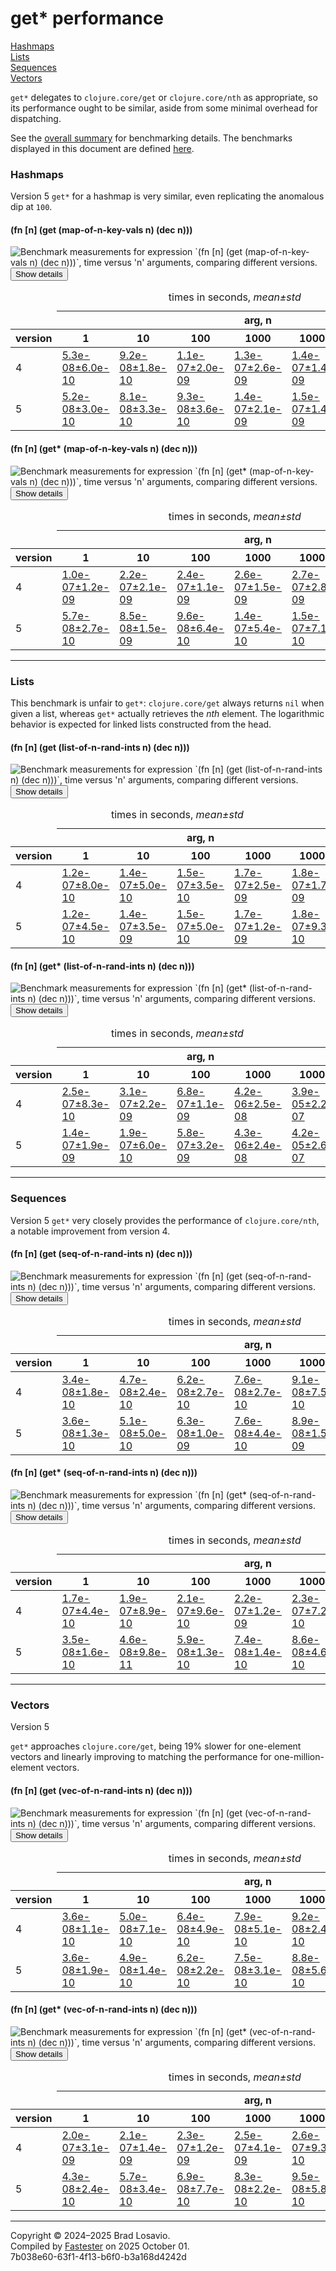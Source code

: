 
  <body>
    <h1>
      get* performance
    </h1>
    <div>
      <a href="#group-0">Hashmaps</a><br>
      <a href="#group-1">Lists</a><br>
      <a href="#group-2">Sequences</a><br>
      <a href="#group-3">Vectors</a>
    </div>
    <div>
      <p>
        <code>get*</code> delegates to <code>clojure.core/get</code> or <code>clojure.core/nth</code> as appropriate, so its performance ought to be similar,
        aside from some minimal overhead for dispatching.
      </p>
      <p>
        See the <a href="https://blosavio.github.io/fn-in/performance_summary.html">overall summary</a> for benchmarking details. The benchmarks displayed in
        this document are defined <a href="https://github.com/blosavio/fn-in/blob/master/test/fn_in/performance/get_benchmarks.clj">here</a>.
      </p>
    </div>
    <section>
      <h3 id="group-0">
        Hashmaps
      </h3>
      <div>
        <p>
          Version&nbsp;5 <code>get*</code> for a hashmap is very similar, even replicating the anomalous dip at <code>100</code>.
        </p>
      </div>
      <div>
        <h4 id="group-0-fexpr-0">
          (fn [n] (get (map-of-n-key-vals n) (dec n)))
        </h4><img alt=
        "Benchmark measurements for expression `(fn [n] (get (map-of-n-key-vals n) (dec n)))`, time versus &apos;n&apos; arguments, comparing different versions."
        src="img_get/group-0-fexpr-0.svg"><button class="collapser" type="button">Show details</button>
        <div class="collapsable">
          <table>
            <caption>
              times in seconds, <em>mean±std</em>
            </caption>
            <thead>
              <tr>
                <td></td>
                <th colspan="7">
                  arg, n
                </th>
              </tr>
              <tr>
                <th>
                  version
                </th>
                <th>
                  1
                </th>
                <th>
                  10
                </th>
                <th>
                  100
                </th>
                <th>
                  1000
                </th>
                <th>
                  10000
                </th>
                <th>
                  100000
                </th>
                <th>
                  1000000
                </th>
              </tr>
            </thead>
            <tr>
              <td>
                4
              </td>
              <td>
                <a href="https://github.com/blosavio/fn-in/blob/master/resources/fn_in_performance/get/version 4/test-24.edn">5.3e-08±6.0e-10</a>
              </td>
              <td>
                <a href="https://github.com/blosavio/fn-in/blob/master/resources/fn_in_performance/get/version 4/test-25.edn">9.2e-08±1.8e-10</a>
              </td>
              <td>
                <a href="https://github.com/blosavio/fn-in/blob/master/resources/fn_in_performance/get/version 4/test-26.edn">1.1e-07±2.0e-09</a>
              </td>
              <td>
                <a href="https://github.com/blosavio/fn-in/blob/master/resources/fn_in_performance/get/version 4/test-27.edn">1.3e-07±2.6e-09</a>
              </td>
              <td>
                <a href="https://github.com/blosavio/fn-in/blob/master/resources/fn_in_performance/get/version 4/test-28.edn">1.4e-07±1.4e-09</a>
              </td>
              <td>
                <a href="https://github.com/blosavio/fn-in/blob/master/resources/fn_in_performance/get/version 4/test-29.edn">1.7e-07±3.6e-09</a>
              </td>
              <td>
                <a href="https://github.com/blosavio/fn-in/blob/master/resources/fn_in_performance/get/version 4/test-30.edn">1.9e-07±3.0e-09</a>
              </td>
            </tr>
            <tr>
              <td>
                5
              </td>
              <td>
                <a href="https://github.com/blosavio/fn-in/blob/master/resources/fn_in_performance/get/version 5/test-24.edn">5.2e-08±3.0e-10</a>
              </td>
              <td>
                <a href="https://github.com/blosavio/fn-in/blob/master/resources/fn_in_performance/get/version 5/test-25.edn">8.1e-08±3.3e-10</a>
              </td>
              <td>
                <a href="https://github.com/blosavio/fn-in/blob/master/resources/fn_in_performance/get/version 5/test-26.edn">9.3e-08±3.6e-10</a>
              </td>
              <td>
                <a href="https://github.com/blosavio/fn-in/blob/master/resources/fn_in_performance/get/version 5/test-27.edn">1.4e-07±2.1e-09</a>
              </td>
              <td>
                <a href="https://github.com/blosavio/fn-in/blob/master/resources/fn_in_performance/get/version 5/test-28.edn">1.5e-07±1.4e-09</a>
              </td>
              <td>
                <a href="https://github.com/blosavio/fn-in/blob/master/resources/fn_in_performance/get/version 5/test-29.edn">1.6e-07±9.8e-10</a>
              </td>
              <td>
                <a href="https://github.com/blosavio/fn-in/blob/master/resources/fn_in_performance/get/version 5/test-30.edn">1.8e-07±7.2e-10</a>
              </td>
            </tr>
          </table>
        </div>
        <h4 id="group-0-fexpr-1">
          (fn [n] (get* (map-of-n-key-vals n) (dec n)))
        </h4><img alt=
        "Benchmark measurements for expression `(fn [n] (get* (map-of-n-key-vals n) (dec n)))`, time versus &apos;n&apos; arguments, comparing different versions."
        src="img_get/group-0-fexpr-1.svg"><button class="collapser" type="button">Show details</button>
        <div class="collapsable">
          <table>
            <caption>
              times in seconds, <em>mean±std</em>
            </caption>
            <thead>
              <tr>
                <td></td>
                <th colspan="7">
                  arg, n
                </th>
              </tr>
              <tr>
                <th>
                  version
                </th>
                <th>
                  1
                </th>
                <th>
                  10
                </th>
                <th>
                  100
                </th>
                <th>
                  1000
                </th>
                <th>
                  10000
                </th>
                <th>
                  100000
                </th>
                <th>
                  1000000
                </th>
              </tr>
            </thead>
            <tr>
              <td>
                4
              </td>
              <td>
                <a href="https://github.com/blosavio/fn-in/blob/master/resources/fn_in_performance/get/version 4/test-12.edn">1.0e-07±1.2e-09</a>
              </td>
              <td>
                <a href="https://github.com/blosavio/fn-in/blob/master/resources/fn_in_performance/get/version 4/test-13.edn">2.2e-07±2.1e-09</a>
              </td>
              <td>
                <a href="https://github.com/blosavio/fn-in/blob/master/resources/fn_in_performance/get/version 4/test-14.edn">2.4e-07±1.1e-09</a>
              </td>
              <td>
                <a href="https://github.com/blosavio/fn-in/blob/master/resources/fn_in_performance/get/version 4/test-15.edn">2.6e-07±1.5e-09</a>
              </td>
              <td>
                <a href="https://github.com/blosavio/fn-in/blob/master/resources/fn_in_performance/get/version 4/test-16.edn">2.7e-07±2.8e-09</a>
              </td>
              <td>
                <a href="https://github.com/blosavio/fn-in/blob/master/resources/fn_in_performance/get/version 4/test-17.edn">2.9e-07±2.2e-09</a>
              </td>
              <td>
                <a href="https://github.com/blosavio/fn-in/blob/master/resources/fn_in_performance/get/version 4/test-18.edn">3.2e-07±3.6e-09</a>
              </td>
            </tr>
            <tr>
              <td>
                5
              </td>
              <td>
                <a href="https://github.com/blosavio/fn-in/blob/master/resources/fn_in_performance/get/version 5/test-12.edn">5.7e-08±2.7e-10</a>
              </td>
              <td>
                <a href="https://github.com/blosavio/fn-in/blob/master/resources/fn_in_performance/get/version 5/test-13.edn">8.5e-08±1.5e-09</a>
              </td>
              <td>
                <a href="https://github.com/blosavio/fn-in/blob/master/resources/fn_in_performance/get/version 5/test-14.edn">9.6e-08±6.4e-10</a>
              </td>
              <td>
                <a href="https://github.com/blosavio/fn-in/blob/master/resources/fn_in_performance/get/version 5/test-15.edn">1.4e-07±5.4e-10</a>
              </td>
              <td>
                <a href="https://github.com/blosavio/fn-in/blob/master/resources/fn_in_performance/get/version 5/test-16.edn">1.5e-07±7.1e-10</a>
              </td>
              <td>
                <a href="https://github.com/blosavio/fn-in/blob/master/resources/fn_in_performance/get/version 5/test-17.edn">1.7e-07±1.0e-09</a>
              </td>
              <td>
                <a href="https://github.com/blosavio/fn-in/blob/master/resources/fn_in_performance/get/version 5/test-18.edn">1.8e-07±8.3e-10</a>
              </td>
            </tr>
          </table>
        </div>
      </div>
      <hr>
      <h3 id="group-1">
        Lists
      </h3>
      <div>
        <p>
          This benchmark is unfair to <code>get*</code>: <code>clojure.core/get</code> always returns <code>nil</code> when given a list, whereas
          <code>get*</code> actually retrieves the <em>nth</em> element. The logarithmic behavior is expected for linked lists constructed from the head.
        </p>
      </div>
      <div>
        <h4 id="group-1-fexpr-0">
          (fn [n] (get (list-of-n-rand-ints n) (dec n)))
        </h4><img alt=
        "Benchmark measurements for expression `(fn [n] (get (list-of-n-rand-ints n) (dec n)))`, time versus &apos;n&apos; arguments, comparing different versions."
        src="img_get/group-1-fexpr-0.svg"><button class="collapser" type="button">Show details</button>
        <div class="collapsable">
          <table>
            <caption>
              times in seconds, <em>mean±std</em>
            </caption>
            <thead>
              <tr>
                <td></td>
                <th colspan="5">
                  arg, n
                </th>
              </tr>
              <tr>
                <th>
                  version
                </th>
                <th>
                  1
                </th>
                <th>
                  10
                </th>
                <th>
                  100
                </th>
                <th>
                  1000
                </th>
                <th>
                  10000
                </th>
              </tr>
            </thead>
            <tr>
              <td>
                4
              </td>
              <td>
                <a href="https://github.com/blosavio/fn-in/blob/master/resources/fn_in_performance/get/version 4/test-7.edn">1.2e-07±8.0e-10</a>
              </td>
              <td>
                <a href="https://github.com/blosavio/fn-in/blob/master/resources/fn_in_performance/get/version 4/test-8.edn">1.4e-07±5.0e-10</a>
              </td>
              <td>
                <a href="https://github.com/blosavio/fn-in/blob/master/resources/fn_in_performance/get/version 4/test-9.edn">1.5e-07±3.5e-10</a>
              </td>
              <td>
                <a href="https://github.com/blosavio/fn-in/blob/master/resources/fn_in_performance/get/version 4/test-10.edn">1.7e-07±2.5e-09</a>
              </td>
              <td>
                <a href="https://github.com/blosavio/fn-in/blob/master/resources/fn_in_performance/get/version 4/test-11.edn">1.8e-07±1.7e-09</a>
              </td>
            </tr>
            <tr>
              <td>
                5
              </td>
              <td>
                <a href="https://github.com/blosavio/fn-in/blob/master/resources/fn_in_performance/get/version 5/test-7.edn">1.2e-07±4.5e-10</a>
              </td>
              <td>
                <a href="https://github.com/blosavio/fn-in/blob/master/resources/fn_in_performance/get/version 5/test-8.edn">1.4e-07±3.5e-09</a>
              </td>
              <td>
                <a href="https://github.com/blosavio/fn-in/blob/master/resources/fn_in_performance/get/version 5/test-9.edn">1.5e-07±5.0e-10</a>
              </td>
              <td>
                <a href="https://github.com/blosavio/fn-in/blob/master/resources/fn_in_performance/get/version 5/test-10.edn">1.7e-07±1.2e-09</a>
              </td>
              <td>
                <a href="https://github.com/blosavio/fn-in/blob/master/resources/fn_in_performance/get/version 5/test-11.edn">1.8e-07±9.3e-10</a>
              </td>
            </tr>
          </table>
        </div>
        <h4 id="group-1-fexpr-1">
          (fn [n] (get* (list-of-n-rand-ints n) (dec n)))
        </h4><img alt=
        "Benchmark measurements for expression `(fn [n] (get* (list-of-n-rand-ints n) (dec n)))`, time versus &apos;n&apos; arguments, comparing different versions."
        src="img_get/group-1-fexpr-1.svg"><button class="collapser" type="button">Show details</button>
        <div class="collapsable">
          <table>
            <caption>
              times in seconds, <em>mean±std</em>
            </caption>
            <thead>
              <tr>
                <td></td>
                <th colspan="5">
                  arg, n
                </th>
              </tr>
              <tr>
                <th>
                  version
                </th>
                <th>
                  1
                </th>
                <th>
                  10
                </th>
                <th>
                  100
                </th>
                <th>
                  1000
                </th>
                <th>
                  10000
                </th>
              </tr>
            </thead>
            <tr>
              <td>
                4
              </td>
              <td>
                <a href="https://github.com/blosavio/fn-in/blob/master/resources/fn_in_performance/get/version 4/test-19.edn">2.5e-07±8.3e-10</a>
              </td>
              <td>
                <a href="https://github.com/blosavio/fn-in/blob/master/resources/fn_in_performance/get/version 4/test-20.edn">3.1e-07±2.2e-09</a>
              </td>
              <td>
                <a href="https://github.com/blosavio/fn-in/blob/master/resources/fn_in_performance/get/version 4/test-21.edn">6.8e-07±1.1e-09</a>
              </td>
              <td>
                <a href="https://github.com/blosavio/fn-in/blob/master/resources/fn_in_performance/get/version 4/test-22.edn">4.2e-06±2.5e-08</a>
              </td>
              <td>
                <a href="https://github.com/blosavio/fn-in/blob/master/resources/fn_in_performance/get/version 4/test-23.edn">3.9e-05±2.2e-07</a>
              </td>
            </tr>
            <tr>
              <td>
                5
              </td>
              <td>
                <a href="https://github.com/blosavio/fn-in/blob/master/resources/fn_in_performance/get/version 5/test-19.edn">1.4e-07±1.9e-09</a>
              </td>
              <td>
                <a href="https://github.com/blosavio/fn-in/blob/master/resources/fn_in_performance/get/version 5/test-20.edn">1.9e-07±6.0e-10</a>
              </td>
              <td>
                <a href="https://github.com/blosavio/fn-in/blob/master/resources/fn_in_performance/get/version 5/test-21.edn">5.8e-07±3.2e-09</a>
              </td>
              <td>
                <a href="https://github.com/blosavio/fn-in/blob/master/resources/fn_in_performance/get/version 5/test-22.edn">4.3e-06±2.4e-08</a>
              </td>
              <td>
                <a href="https://github.com/blosavio/fn-in/blob/master/resources/fn_in_performance/get/version 5/test-23.edn">4.2e-05±2.6e-07</a>
              </td>
            </tr>
          </table>
        </div>
      </div>
      <hr>
      <h3 id="group-2">
        Sequences
      </h3>
      <div>
        <p>
          Version&nbsp;5 <code>get*</code> very closely provides the performance of <code>clojure.core/nth</code>, a notable improvement from version&nbsp;4.
        </p>
      </div>
      <div>
        <h4 id="group-2-fexpr-0">
          (fn [n] (get (seq-of-n-rand-ints n) (dec n)))
        </h4><img alt=
        "Benchmark measurements for expression `(fn [n] (get (seq-of-n-rand-ints n) (dec n)))`, time versus &apos;n&apos; arguments, comparing different versions."
        src="img_get/group-2-fexpr-0.svg"><button class="collapser" type="button">Show details</button>
        <div class="collapsable">
          <table>
            <caption>
              times in seconds, <em>mean±std</em>
            </caption>
            <thead>
              <tr>
                <td></td>
                <th colspan="7">
                  arg, n
                </th>
              </tr>
              <tr>
                <th>
                  version
                </th>
                <th>
                  1
                </th>
                <th>
                  10
                </th>
                <th>
                  100
                </th>
                <th>
                  1000
                </th>
                <th>
                  10000
                </th>
                <th>
                  100000
                </th>
                <th>
                  1000000
                </th>
              </tr>
            </thead>
            <tr>
              <td>
                4
              </td>
              <td>
                <a href="https://github.com/blosavio/fn-in/blob/master/resources/fn_in_performance/get/version 4/test-38.edn">3.4e-08±1.8e-10</a>
              </td>
              <td>
                <a href="https://github.com/blosavio/fn-in/blob/master/resources/fn_in_performance/get/version 4/test-39.edn">4.7e-08±2.4e-10</a>
              </td>
              <td>
                <a href="https://github.com/blosavio/fn-in/blob/master/resources/fn_in_performance/get/version 4/test-40.edn">6.2e-08±2.7e-10</a>
              </td>
              <td>
                <a href="https://github.com/blosavio/fn-in/blob/master/resources/fn_in_performance/get/version 4/test-41.edn">7.6e-08±2.7e-10</a>
              </td>
              <td>
                <a href="https://github.com/blosavio/fn-in/blob/master/resources/fn_in_performance/get/version 4/test-42.edn">9.1e-08±7.5e-10</a>
              </td>
              <td>
                <a href="https://github.com/blosavio/fn-in/blob/master/resources/fn_in_performance/get/version 4/test-43.edn">1.0e-07±1.1e-09</a>
              </td>
              <td>
                <a href="https://github.com/blosavio/fn-in/blob/master/resources/fn_in_performance/get/version 4/test-44.edn">1.2e-07±2.3e-09</a>
              </td>
            </tr>
            <tr>
              <td>
                5
              </td>
              <td>
                <a href="https://github.com/blosavio/fn-in/blob/master/resources/fn_in_performance/get/version 5/test-38.edn">3.6e-08±1.3e-10</a>
              </td>
              <td>
                <a href="https://github.com/blosavio/fn-in/blob/master/resources/fn_in_performance/get/version 5/test-39.edn">5.1e-08±5.0e-10</a>
              </td>
              <td>
                <a href="https://github.com/blosavio/fn-in/blob/master/resources/fn_in_performance/get/version 5/test-40.edn">6.3e-08±1.0e-09</a>
              </td>
              <td>
                <a href="https://github.com/blosavio/fn-in/blob/master/resources/fn_in_performance/get/version 5/test-41.edn">7.6e-08±4.4e-10</a>
              </td>
              <td>
                <a href="https://github.com/blosavio/fn-in/blob/master/resources/fn_in_performance/get/version 5/test-42.edn">8.9e-08±1.5e-09</a>
              </td>
              <td>
                <a href="https://github.com/blosavio/fn-in/blob/master/resources/fn_in_performance/get/version 5/test-43.edn">1.0e-07±5.5e-10</a>
              </td>
              <td>
                <a href="https://github.com/blosavio/fn-in/blob/master/resources/fn_in_performance/get/version 5/test-44.edn">1.1e-07±3.8e-10</a>
              </td>
            </tr>
          </table>
        </div>
        <h4 id="group-2-fexpr-1">
          (fn [n] (get* (seq-of-n-rand-ints n) (dec n)))
        </h4><img alt=
        "Benchmark measurements for expression `(fn [n] (get* (seq-of-n-rand-ints n) (dec n)))`, time versus &apos;n&apos; arguments, comparing different versions."
        src="img_get/group-2-fexpr-1.svg"><button class="collapser" type="button">Show details</button>
        <div class="collapsable">
          <table>
            <caption>
              times in seconds, <em>mean±std</em>
            </caption>
            <thead>
              <tr>
                <td></td>
                <th colspan="7">
                  arg, n
                </th>
              </tr>
              <tr>
                <th>
                  version
                </th>
                <th>
                  1
                </th>
                <th>
                  10
                </th>
                <th>
                  100
                </th>
                <th>
                  1000
                </th>
                <th>
                  10000
                </th>
                <th>
                  100000
                </th>
                <th>
                  1000000
                </th>
              </tr>
            </thead>
            <tr>
              <td>
                4
              </td>
              <td>
                <a href="https://github.com/blosavio/fn-in/blob/master/resources/fn_in_performance/get/version 4/test-0.edn">1.7e-07±4.4e-10</a>
              </td>
              <td>
                <a href="https://github.com/blosavio/fn-in/blob/master/resources/fn_in_performance/get/version 4/test-1.edn">1.9e-07±8.9e-10</a>
              </td>
              <td>
                <a href="https://github.com/blosavio/fn-in/blob/master/resources/fn_in_performance/get/version 4/test-2.edn">2.1e-07±9.6e-10</a>
              </td>
              <td>
                <a href="https://github.com/blosavio/fn-in/blob/master/resources/fn_in_performance/get/version 4/test-3.edn">2.2e-07±1.2e-09</a>
              </td>
              <td>
                <a href="https://github.com/blosavio/fn-in/blob/master/resources/fn_in_performance/get/version 4/test-4.edn">2.3e-07±7.2e-10</a>
              </td>
              <td>
                <a href="https://github.com/blosavio/fn-in/blob/master/resources/fn_in_performance/get/version 4/test-5.edn">2.4e-07±2.1e-09</a>
              </td>
              <td>
                <a href="https://github.com/blosavio/fn-in/blob/master/resources/fn_in_performance/get/version 4/test-6.edn">2.5e-07±7.3e-10</a>
              </td>
            </tr>
            <tr>
              <td>
                5
              </td>
              <td>
                <a href="https://github.com/blosavio/fn-in/blob/master/resources/fn_in_performance/get/version 5/test-0.edn">3.5e-08±1.6e-10</a>
              </td>
              <td>
                <a href="https://github.com/blosavio/fn-in/blob/master/resources/fn_in_performance/get/version 5/test-1.edn">4.6e-08±9.8e-11</a>
              </td>
              <td>
                <a href="https://github.com/blosavio/fn-in/blob/master/resources/fn_in_performance/get/version 5/test-2.edn">5.9e-08±1.3e-10</a>
              </td>
              <td>
                <a href="https://github.com/blosavio/fn-in/blob/master/resources/fn_in_performance/get/version 5/test-3.edn">7.4e-08±1.4e-10</a>
              </td>
              <td>
                <a href="https://github.com/blosavio/fn-in/blob/master/resources/fn_in_performance/get/version 5/test-4.edn">8.6e-08±4.6e-10</a>
              </td>
              <td>
                <a href="https://github.com/blosavio/fn-in/blob/master/resources/fn_in_performance/get/version 5/test-5.edn">9.9e-08±5.1e-10</a>
              </td>
              <td>
                <a href="https://github.com/blosavio/fn-in/blob/master/resources/fn_in_performance/get/version 5/test-6.edn">1.1e-07±5.1e-10</a>
              </td>
            </tr>
          </table>
        </div>
      </div>
      <hr>
      <h3 id="group-3">
        Vectors
      </h3>
      <div>
        <p>
          Version&nbsp;5
        </p><code>get*</code> approaches <code>clojure.core/get</code>, being 19% slower for one-element vectors and linearly improving to matching the
        performance for one-million-element vectors.
      </div>
      <div>
        <h4 id="group-3-fexpr-0">
          (fn [n] (get (vec-of-n-rand-ints n) (dec n)))
        </h4><img alt=
        "Benchmark measurements for expression `(fn [n] (get (vec-of-n-rand-ints n) (dec n)))`, time versus &apos;n&apos; arguments, comparing different versions."
        src="img_get/group-3-fexpr-0.svg"><button class="collapser" type="button">Show details</button>
        <div class="collapsable">
          <table>
            <caption>
              times in seconds, <em>mean±std</em>
            </caption>
            <thead>
              <tr>
                <td></td>
                <th colspan="7">
                  arg, n
                </th>
              </tr>
              <tr>
                <th>
                  version
                </th>
                <th>
                  1
                </th>
                <th>
                  10
                </th>
                <th>
                  100
                </th>
                <th>
                  1000
                </th>
                <th>
                  10000
                </th>
                <th>
                  100000
                </th>
                <th>
                  1000000
                </th>
              </tr>
            </thead>
            <tr>
              <td>
                4
              </td>
              <td>
                <a href="https://github.com/blosavio/fn-in/blob/master/resources/fn_in_performance/get/version 4/test-31.edn">3.6e-08±1.1e-10</a>
              </td>
              <td>
                <a href="https://github.com/blosavio/fn-in/blob/master/resources/fn_in_performance/get/version 4/test-32.edn">5.0e-08±7.1e-10</a>
              </td>
              <td>
                <a href="https://github.com/blosavio/fn-in/blob/master/resources/fn_in_performance/get/version 4/test-33.edn">6.4e-08±4.9e-10</a>
              </td>
              <td>
                <a href="https://github.com/blosavio/fn-in/blob/master/resources/fn_in_performance/get/version 4/test-34.edn">7.9e-08±5.1e-10</a>
              </td>
              <td>
                <a href="https://github.com/blosavio/fn-in/blob/master/resources/fn_in_performance/get/version 4/test-35.edn">9.2e-08±2.4e-10</a>
              </td>
              <td>
                <a href="https://github.com/blosavio/fn-in/blob/master/resources/fn_in_performance/get/version 4/test-36.edn">1.1e-07±7.4e-10</a>
              </td>
              <td>
                <a href="https://github.com/blosavio/fn-in/blob/master/resources/fn_in_performance/get/version 4/test-37.edn">1.2e-07±1.5e-09</a>
              </td>
            </tr>
            <tr>
              <td>
                5
              </td>
              <td>
                <a href="https://github.com/blosavio/fn-in/blob/master/resources/fn_in_performance/get/version 5/test-31.edn">3.6e-08±1.9e-10</a>
              </td>
              <td>
                <a href="https://github.com/blosavio/fn-in/blob/master/resources/fn_in_performance/get/version 5/test-32.edn">4.9e-08±1.4e-10</a>
              </td>
              <td>
                <a href="https://github.com/blosavio/fn-in/blob/master/resources/fn_in_performance/get/version 5/test-33.edn">6.2e-08±2.2e-10</a>
              </td>
              <td>
                <a href="https://github.com/blosavio/fn-in/blob/master/resources/fn_in_performance/get/version 5/test-34.edn">7.5e-08±3.1e-10</a>
              </td>
              <td>
                <a href="https://github.com/blosavio/fn-in/blob/master/resources/fn_in_performance/get/version 5/test-35.edn">8.8e-08±5.6e-10</a>
              </td>
              <td>
                <a href="https://github.com/blosavio/fn-in/blob/master/resources/fn_in_performance/get/version 5/test-36.edn">1.0e-07±7.4e-10</a>
              </td>
              <td>
                <a href="https://github.com/blosavio/fn-in/blob/master/resources/fn_in_performance/get/version 5/test-37.edn">1.2e-07±2.8e-09</a>
              </td>
            </tr>
          </table>
        </div>
        <h4 id="group-3-fexpr-1">
          (fn [n] (get* (vec-of-n-rand-ints n) (dec n)))
        </h4><img alt=
        "Benchmark measurements for expression `(fn [n] (get* (vec-of-n-rand-ints n) (dec n)))`, time versus &apos;n&apos; arguments, comparing different versions."
        src="img_get/group-3-fexpr-1.svg"><button class="collapser" type="button">Show details</button>
        <div class="collapsable">
          <table>
            <caption>
              times in seconds, <em>mean±std</em>
            </caption>
            <thead>
              <tr>
                <td></td>
                <th colspan="7">
                  arg, n
                </th>
              </tr>
              <tr>
                <th>
                  version
                </th>
                <th>
                  1
                </th>
                <th>
                  10
                </th>
                <th>
                  100
                </th>
                <th>
                  1000
                </th>
                <th>
                  10000
                </th>
                <th>
                  100000
                </th>
                <th>
                  1000000
                </th>
              </tr>
            </thead>
            <tr>
              <td>
                4
              </td>
              <td>
                <a href="https://github.com/blosavio/fn-in/blob/master/resources/fn_in_performance/get/version 4/test-45.edn">2.0e-07±3.1e-09</a>
              </td>
              <td>
                <a href="https://github.com/blosavio/fn-in/blob/master/resources/fn_in_performance/get/version 4/test-46.edn">2.1e-07±1.4e-09</a>
              </td>
              <td>
                <a href="https://github.com/blosavio/fn-in/blob/master/resources/fn_in_performance/get/version 4/test-47.edn">2.3e-07±1.2e-09</a>
              </td>
              <td>
                <a href="https://github.com/blosavio/fn-in/blob/master/resources/fn_in_performance/get/version 4/test-48.edn">2.5e-07±4.1e-09</a>
              </td>
              <td>
                <a href="https://github.com/blosavio/fn-in/blob/master/resources/fn_in_performance/get/version 4/test-49.edn">2.6e-07±9.3e-10</a>
              </td>
              <td>
                <a href="https://github.com/blosavio/fn-in/blob/master/resources/fn_in_performance/get/version 4/test-50.edn">2.7e-07±3.0e-09</a>
              </td>
              <td>
                <a href="https://github.com/blosavio/fn-in/blob/master/resources/fn_in_performance/get/version 4/test-51.edn">2.9e-07±1.2e-09</a>
              </td>
            </tr>
            <tr>
              <td>
                5
              </td>
              <td>
                <a href="https://github.com/blosavio/fn-in/blob/master/resources/fn_in_performance/get/version 5/test-45.edn">4.3e-08±2.4e-10</a>
              </td>
              <td>
                <a href="https://github.com/blosavio/fn-in/blob/master/resources/fn_in_performance/get/version 5/test-46.edn">5.7e-08±3.4e-10</a>
              </td>
              <td>
                <a href="https://github.com/blosavio/fn-in/blob/master/resources/fn_in_performance/get/version 5/test-47.edn">6.9e-08±7.7e-10</a>
              </td>
              <td>
                <a href="https://github.com/blosavio/fn-in/blob/master/resources/fn_in_performance/get/version 5/test-48.edn">8.3e-08±2.2e-10</a>
              </td>
              <td>
                <a href="https://github.com/blosavio/fn-in/blob/master/resources/fn_in_performance/get/version 5/test-49.edn">9.5e-08±5.8e-10</a>
              </td>
              <td>
                <a href="https://github.com/blosavio/fn-in/blob/master/resources/fn_in_performance/get/version 5/test-50.edn">1.1e-07±2.4e-10</a>
              </td>
              <td>
                <a href="https://github.com/blosavio/fn-in/blob/master/resources/fn_in_performance/get/version 5/test-51.edn">1.2e-07±8.8e-10</a>
              </td>
            </tr>
          </table>
        </div>
      </div>
      <hr>
    </section>
    <p id="page-footer">
      Copyright © 2024–2025 Brad Losavio.<br>
      Compiled by <a href="https://github.com/blosavio/Fastester">Fastester</a> on 2025 October 01.<span id="uuid"><br>
      7b038e60-63f1-4f13-b6f0-b3a168d4242d</span>
    </p>
  </body>
</html>
